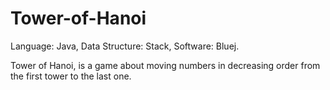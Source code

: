 # Tower-of-Hanoi

Language: Java,
Data Structure: Stack,
Software: Bluej.

Tower of Hanoi,  is a game about moving numbers in decreasing order from the first tower to the last one.
